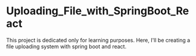 # Uploading_File_with_SpringBoot_React
This project is dedicated only for learning purposes. Here, I'll be creating a file uploading system with spring boot and react.
